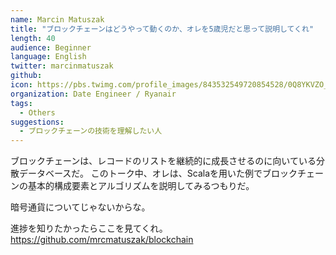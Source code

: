```yaml
---
name: Marcin Matuszak
title: "ブロックチェーンはどうやって動くのか、オレを5歳児だと思って説明してくれ"
length: 40
audience: Beginner
language: English
twitter: marcinmatuszak
github: 
icon: https://pbs.twimg.com/profile_images/843532549720854528/0Q8YKVZO_400x400.jpg
organization: Date Engineer / Ryanair 
tags:
  - Others
suggestions:
  - ブロックチェーンの技術を理解したい人
---
```

ブロックチェーンは、レコードのリストを継続的に成長させるのに向いている分散データベースだ。
このトーク中、オレは、Scalaを用いた例でブロックチェーンの基本的構成要素とアルゴリズムを説明してみるつもりだ。

暗号通貨についてじゃないからな。

進捗を知りたかったらここを見てくれ。 https://github.com/mrcmatuszak/blockchain
